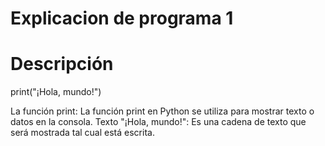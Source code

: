 # Explicacion de programa 1

# Descripción


print("¡Hola, mundo!")

La función print: La función print en Python se utiliza para mostrar texto o datos en la consola.
Texto "¡Hola, mundo!": Es una cadena de texto que será mostrada tal cual está escrita.
